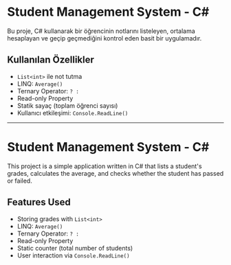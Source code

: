 # Student Management System - C#

Bu proje, C# kullanarak bir öğrencinin notlarını listeleyen, ortalama hesaplayan ve geçip geçmediğini kontrol eden basit bir uygulamadır.

## Kullanılan Özellikler
- `List<int>` ile not tutma
- LINQ: `Average()`
- Ternary Operator: `? :`
- Read-only Property
- Statik sayaç (toplam öğrenci sayısı)
- Kullanıcı etkileşimi: `Console.ReadLine()`

---

# Student Management System - C#

This project is a simple application written in C# that lists a student's grades, calculates the average, and checks whether the student has passed or failed.

## Features Used
- Storing grades with `List<int>`
- LINQ: `Average()`
- Ternary Operator: `? :`
- Read-only Property
- Static counter (total number of students)
- User interaction via `Console.ReadLine()`

